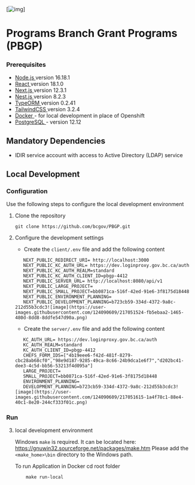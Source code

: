 [![img](https://img.shields.io/badge/Lifecycle-Experimental-339999)]

# Programs Branch Grant Programs (PBGP)


### Prerequisites


- <a href='https://nodejs.org/en/download/' target='_blank'> Node.js </a> version 16.18.1 
- <a href='https://reactjs.org/docs/getting-started.html' target='_blank' > React </a> version 18.1.0
- <a href='https://nextjs.org/' target='_blank' > Next.js </a> version 12.3.1 
- <a href='https://nestjs.com/' target='_blank' > Nest.js </a> version 8.2.3
- <a href='https://typeorm.io/' target='_blank' >TypeORM </a> version 0.2.41
- <a href='https://tailwindcss.com/docs/installation' target='_blank' >TailwindCSS </a> version 3.2.4
- <a href='https://www.docker.com/products/docker-desktop/' target='_blank' > Docker </a>  - for local development in place of Openshift 
- <a href='https://www.postgresql.org/download/' target='_blank' >PostgreSQL </a> - version 12.12
   

## Mandatory Dependencies

- IDIR service account with access to Active Directory (LDAP) service

## Local Development

### Configuration

Use the following steps to configure the local development environment

1. Clone the repository

   ```
   git clone https://github.com/bcgov/PBGP.git

   ```
2. Configure the development settings

   - Create the `client/.env` file and add the following content

   ```
      NEXT_PUBLIC_REDIRECT_URI= http://localhost:3000
      NEXT_PUBLIC_KC_AUTH_URL= https://dev.loginproxy.gov.bc.ca/auth
      NEXT_PUBLIC_KC_AUTH_REALM=standard
      NEXT_PUBLIC_KC_AUTH_CLIENT_ID=pbgp-4412
      NEXT_PUBLIC_SERVER_URL= http://localhost:8080/api/v1
      NEXT_PUBLIC_LARGE_PROJECT=
      NEXT_PUBLIC_SMALL_PROJECT=bb0871ca-516f-42ed-91e6-3f8175d18448
      NEXT_PUBLIC_ENVIRONMENT_PLANNING=
      NEXT_PUBLIC_DEVELOPMENT_PLANNING=b723cb59-334d-4372-9a8c-212d55b3cdc3![image](https://user-images.githubusercontent.com/124090609/217051524-fb5ebaa2-1465-480d-8dd8-8ddfe547d90a.png)

   ```
   - Create the `server/.env` file and add the following content

   ```
      KC_AUTH_URL= https://dev.loginproxy.gov.bc.ca/auth
      KC_AUTH_REALM=standard
      KC_AUTH_CLIENT_ID=pbgp-4412
      CHEFS_FORM_IDS=["4b19eee6-f42d-481f-8279-cbc28ab68cf0","98e9d187-9285-49ca-8c66-24b9dca1e6f7","d202bc41-dee3-4c5d-bb56-53213f4d095a"]
      LARGE_PROJECT=
      SMALL_PROJECT=bb0871ca-516f-42ed-91e6-3f8175d18448
      ENVIRONMENT_PLANNING=
      DEVELOPMENT_PLANNING=b723cb59-334d-4372-9a8c-212d55b3cdc3![image](https://user-images.githubusercontent.com/124090609/217051615-1a4f78c1-88e4-40c1-8e20-244cf333f01c.png)

    ```
### Run

3. local development environment

   Windows `make` is required.   It can be located here: https://gnuwin32.sourceforge.net/packages/make.htm   Please add the `<make_home>\bin` directory to the Windows path.

   To run Application in Docker 
       cd root folder

     ```
         make run-local
         
     ```
